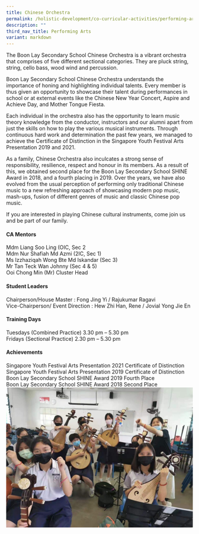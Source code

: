```yaml
---
title: Chinese Orchestra
permalink: /holistic-development/co-curricular-activities/performing-arts/chinese-orchestra/
description: ""
third_nav_title: Performing Arts
variant: markdown
---
```

The Boon Lay Secondary School Chinese Orchestra is a vibrant orchestra that comprises of five different sectional categories. They are pluck string, string, cello bass, wood wind and percussion.

Boon Lay Secondary School Chinese Orchestra understands the importance of honing and highlighting individual talents. Every member is thus given an opportunity to showcase their talent during performances in school or at external events like the Chinese New Year Concert, Aspire and Achieve Day, and Mother Tongue Fiesta.

Each individual in the orchestra also has the opportunity to learn music theory knowledge from the conductor, instructors and our alumni apart from just the skills on how to play the various musical instruments. Through continuous hard work and determination the past few years, we managed to achieve the Certificate of Distinction in the Singapore Youth Festival Arts Presentation 2019 and 2021.

As a family, Chinese Orchestra also inculcates a strong sense of responsibility, resilience, respect and honour in its members. As a result of this, we obtained second place for the Boon Lay Secondary School SHINE Award in 2018, and a fourth placing in 2019. Over the years, we have also evolved from the usual perception of performing only traditional Chinese music to a new refreshing approach of showcasing modern pop music, mash-ups, fusion of different genres of music and classic Chinese pop music.

If you are interested in playing Chinese cultural instruments, come join us and be part of our family.

#### CA Mentors
Mdm Liang Soo Ling (OIC, Sec 2<br>
Mdm Nur Shafiah Md Azmi (2IC, Sec 1)<br>
Ms Izzhaziqah Wong Bte Md Iskandar (Sec 3)<br>
Mr Tan Teck Wan Johnny (Sec 4 &amp; 5)<br>
Ooi Chong Min (Mr) Cluster Head <br>

#### Student Leaders
Chairperson/House Master : Fong Jing Yi / Rajukumar Ragavi <br>
Vice-Chairperson/ Event Direction : Hew Zhi Han, Rene / Jovial Yong Jie En <br>

#### Training Days
Tuesdays (Combined Practice) 3.30 pm – 5.30 pm<br>
Fridays (Sectional Practice) 2.30 pm – 5.30 pm<br>

#### Achievements
Singapore Youth Festival Arts Presentation 2021 Certificate of Distinction <br>
Singapore Youth Festival Arts Presentation 2019 Certificate of Distinction <br>
Boon Lay Secondary School SHINE Award 2019 Fourth Place <br>
Boon Lay Secondary School SHINE Award 2018 Second Place <br>
![](/images/CO.jpeg)